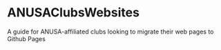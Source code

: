 # ANUSAClubsWebsites
A guide for ANUSA-affiliated clubs looking to migrate their web pages to Github Pages
